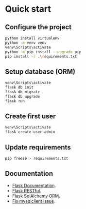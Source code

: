 # Quick start

## Configure the project

```bash
python install virtualenv
python -m venv venv
venv\Scripts\activate
python -m pip install --upgrade pip
pip install -r .\requirements.txt
```

## Setup database (ORM)

```bash
venv\Scripts\activate
flask db init
flask db migrate
flask db upgrade
flask run 
```

## Create first user

```bash
venv\Scripts\activate
flask create-user-admin
```

## Update requirements

```bash
pip freeze > requirements.txt 
```

## Documentation

* [Flask Documentation](https://flask.palletsprojects.com/en/2.3.x/).
* [Flask RESTful](https://flask-restful.readthedocs.io/en/latest/).
* [Flask SqlAlchemy ORM](https://flask-sqlalchemy.palletsprojects.com/en/3.0.x/).
* [Fix mysqlclient issue](https://github.com/PyMySQL/mysqlclient).